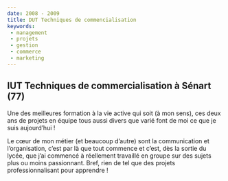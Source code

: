 ```yaml
---
date: 2008 - 2009
title: DUT Techniques de commencialisation
keywords:
 - management
 - projets
 - gestion
 - commerce
 - marketing
---
```


## IUT Techniques de commercialisation à Sénart (77)

Une des meilleures formation à la vie active qui soit (à mon sens), ces deux ans de projets en équipe tous aussi divers que varié font de moi ce que je suis aujourd’hui !

Le cœur de mon métier (et beaucoup d’autre) sont la communication et l’organisation, c’est par là que tout commence et c’est, dès la sortie du lycée, que j’ai commencé à réellement travaillé en groupe sur des sujets plus ou moins passionnant. Bref, rien de tel que des projets professionnalisant pour apprendre !